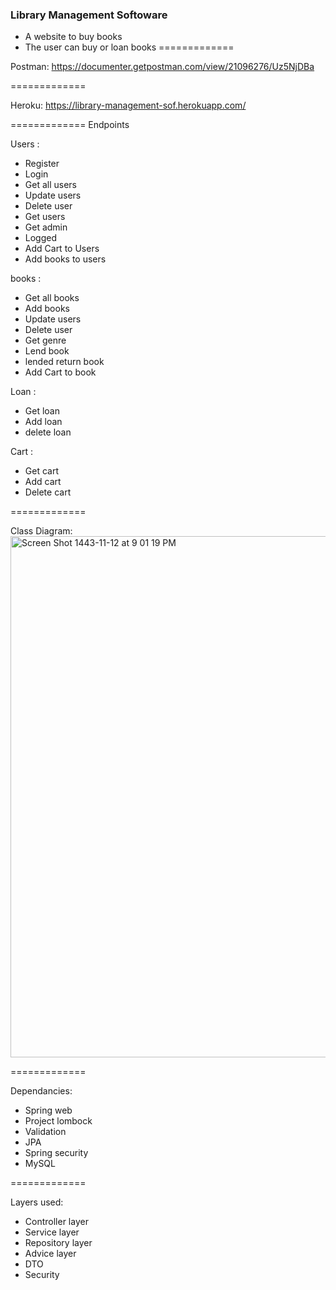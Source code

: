 ### Library Management Softoware

- A website to buy books
- The user can buy or loan books
=============


Postman:
https://documenter.getpostman.com/view/21096276/Uz5NjDBa


=============

Heroku:
https://library-management-sof.herokuapp.com/




=============
Endpoints


Users :

- Register
- Login
- Get all users
- Update users
- Delete user
- Get users
- Get admin
- Logged
- Add Cart to Users
- Add books to users

books :

- Get all books
- Add books
- Update users
- Delete user
- Get genre
- Lend book
- lended return book
- Add Cart to book

Loan :

- Get loan
- Add loan
- delete loan

Cart :

- Get cart
- Add cart
- Delete cart

=============

Class Diagram: <img width="834" alt="Screen Shot 1443-11-12 at 9 01 19 PM" src="https://user-images.githubusercontent.com/83320125/173204092-590aea64-b5da-43f5-99dc-5fb2b2cef9fd.png">

=============

Dependancies:

- Spring web
- Project lombock
- Validation
- JPA
- Spring security
- MySQL

=============

Layers used:

- Controller layer
- Service layer
- Repository layer
- Advice layer
- DTO
- Security
